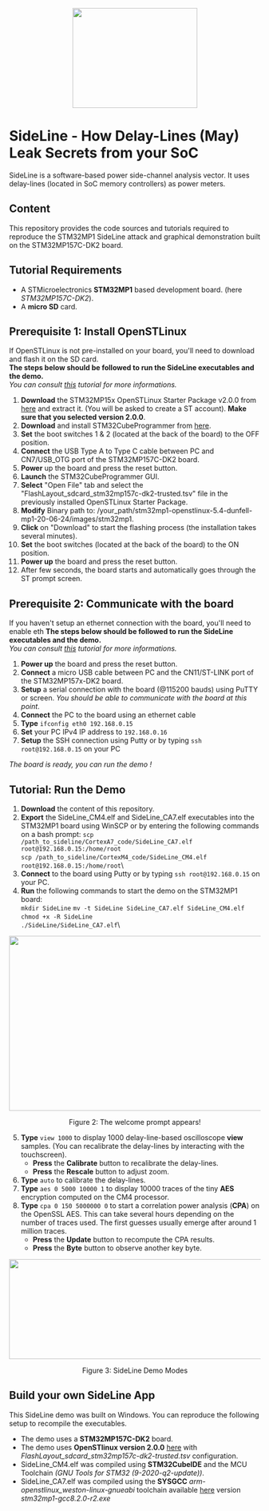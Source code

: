 <p align="center">
<img src="https://josephgravellier.github.io/sideline/media/sideline_logo_tr.png" width="250" height="200">
</p>

# SideLine - How Delay-Lines (May) Leak Secrets from your SoC

SideLine is a software-based power side-channel analysis vector. It uses delay-lines (located in SoC memory controllers) as power meters.

## Content
This repository provides the code sources and tutorials required to reproduce the STM32MP1 SideLine attack and graphical demonstration built on the STM32MP157C-DK2 board.

## Tutorial Requirements
- A STMicroelectronics **STM32MP1** based development board. (here *STM32MP157C-DK2*).
- A **micro SD** card.

## Prerequisite 1: Install OpenSTLinux

If OpenSTLinux is not pre-installed on your board, you'll need to download and flash it on the SD card.\
**The steps below should be followed to run the SideLine executables and the demo.**\
*You can consult [this](https://wiki.st.com/stm32mpu/wiki/Getting_started/STM32MP1_boards/STM32MP157x-DK2/Let%27s_start/Populate_the_target_and_boot_the_image) tutorial for more  informations.*

1. **Download** the STM32MP15x OpenSTLinux Starter Package v2.0.0 from [here](https://www.st.com/en/embedded-software/stm32mp1starter.html) and extract it. (You will be asked to create a ST account). **Make sure that you selected version 2.0.0**.
2. **Download** and install STM32CubeProgrammer from [here](https://www.st.com/en/development-tools/stm32cubeprog.html).
3. **Set** the boot switches 1 & 2 (located at the back of the board) to the OFF position.
4. **Connect** the USB Type A to Type C cable between PC and CN7/USB_OTG port of the STM32MP157C-DK2 board.
5. **Power** up the board and press the reset button.
6. **Launch** the STM32CubeProgrammer GUI.
7. **Select** "Open File" tab and select the "FlashLayout_sdcard_stm32mp157c-dk2-trusted.tsv" file in the previously installed OpenSTLinux Starter Package.
8. **Modify** Binary path to: /your_path/stm32mp1-openstlinux-5.4-dunfell-mp1-20-06-24/images/stm32mp1.
9. **Click** on "Download" to start the flashing process (the installation takes several minutes).
10. **Set** the boot switches (located at the back of the board) to the ON position.
11. **Power up** the board and press the reset button.
12. After few seconds, the board starts and automatically goes through the ST prompt screen.

## Prerequisite 2: Communicate with the board

If you haven't setup an ethernet connection with the board, you'll need to enable eth
**The steps below should be followed to run the SideLine executables and the demo.**\
*You can consult [this](https://wiki.st.com/stm32mpu/wiki/How_to_configure_ethernet_interface) tutorial for more  informations.*

1. **Power up** the board and press the reset button.
2. **Connect** a micro USB cable between PC and the CN11/ST-LINK port of the STM32MP157x-DK2 board.
3. **Setup** a serial connection with the board (@115200 bauds) using PuTTY or screen. *You should be able to communicate with the board at this point*.
5. **Connect** the PC to the board using an ethernet cable
4. **Type** ``ifconfig eth0 192.168.0.15``
7. **Set** your PC IPv4 IP address to ``192.168.0.16``
8. **Setup** the SSH connection using Putty or by typing ``ssh root@192.168.0.15`` on your PC

*The board is ready, you can run the demo !*

## Tutorial: Run the Demo

1. **Download** the content of this repository.
2. **Export** the SideLine_CM4.elf and SideLine_CA7.elf executables into the STM32MP1 board using WinSCP or by entering the following commands on a bash prompt:
``scp /path_to_sideline/CortexA7_code/SideLine_CA7.elf root@192.168.0.15:/home/root``\
``scp /path_to_sideline/CortexM4_code/SideLine_CM4.elf root@192.168.0.15:/home/root``\
3. **Connect** to the board using Putty or by typing ``ssh root@192.168.0.15`` on your PC.
4. **Run** the following commands to start the demo on the STM32MP1 board:\
``mkdir SideLine``
``mv -t SideLine SideLine_CA7.elf SideLine_CM4.elf``
``chmod +x -R SideLine``\
``./SideLine/SideLine_CA7.elf``\

<p align="center">
<img src="https://user-images.githubusercontent.com/67143135/115577648-e6899c80-a2c4-11eb-9b57-e8b00dfeec03.PNG" width="600" height="350">
</p>
<p align="center"> Figure 2: The welcome prompt appears! <p align="center">
 
5. **Type** ``view 1000`` to display 1000 delay-line-based oscilloscope **view** samples. (You can recalibrate the delay-lines by interacting with the touchscreen).
    - **Press** the **Calibrate** button to recalibrate the delay-lines.
    - **Press** the **Rescale** button to adjust zoom.
7. **Type** ``auto`` to calibrate the delay-lines.
8. **Type** ``aes 0 5000 10000 1`` to display 10000 traces of the tiny **AES** encryption computed on the CM4 processor.
9. **Type** ``cpa 0 150 5000000 0`` to start a correlation power analysis (**CPA**) on the OpenSSL AES. This can take several hours depending on the number of traces used. The first guesses usually emerge after around 1 million traces.
    - **Press** the **Update** button to recompute the CPA results.
    - **Press** the **Byte** button to observe another key byte.

<p align="center">
<img src="https://user-images.githubusercontent.com/67143135/115581814-a4faf080-a2c8-11eb-9cc4-d3b6af99fdff.png" width="800" height="200">
</p>
<p align="center"> Figure 3: SideLine Demo Modes<p align="center">

## Build your own SideLine App

This SideLine demo was built on Windows. You can reproduce the following setup to recompile the executables.

- The demo uses a **STM32MP157C-DK2** board.
- The demo uses **OpenSTlinux version 2.0.0** [here](https://www.st.com/content/st_com/en/products/embedded-software/mcu-mpu-embedded-software/stm32-embedded-software/stm32-mpu-openstlinux-distribution/stm32mp1starter.html) with *FlashLayout_sdcard_stm32mp157c-dk2-trusted.tsv* configuration.
- SideLine_CM4.elf was compiled using **STM32CubeIDE** and the MCU Toolchain *(GNU Tools for STM32 (9-2020-q2-update))*.
- SideLine_CA7.elf was compiled using the **SYSGCC** *arm-openstlinux_weston-linux-gnueabi* toolchain available [here](https://gnutoolchains.com/stm32mp1/) version *stm32mp1-gcc8.2.0-r2.exe*









